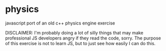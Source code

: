 # physics
javascript port of an old c++ physics engine exercise

DISCLAIMER: I'm probably doing a lot of silly things that may make professional JS developers angry if they read the code, sorry. The purpose of this exercise is not to learn JS, but to just see how easily I can do this.
